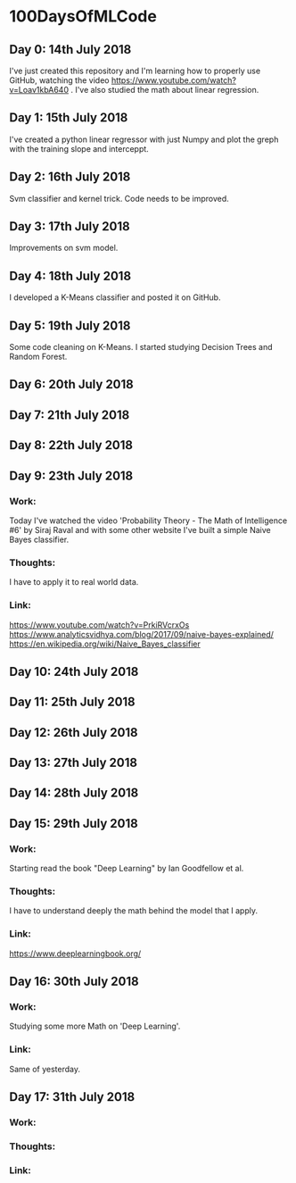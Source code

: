 # 100DaysOfMLCode

## Day 0: 14th July 2018
I've just created this repository and I'm learning how to properly use GitHub, watching the video https://www.youtube.com/watch?v=Loav1kbA640 . I've also studied the math about linear regression. 

## Day 1: 15th July 2018
I've created a python linear regressor with just Numpy and plot the greph with the training slope and interceppt. 

## Day 2: 16th July 2018
Svm classifier and kernel trick. Code needs to be improved. 

## Day 3: 17th July 2018
Improvements on svm model.

## Day 4: 18th July 2018
I developed a K-Means classifier and posted it on GitHub.

## Day 5: 19th July 2018
Some code cleaning on K-Means. I started studying Decision Trees and Random Forest.

## Day 6: 20th July 2018

## Day 7: 21th July 2018

## Day 8: 22th July 2018

## Day 9: 23th July 2018
### Work: 
Today I've watched the video 'Probability Theory - The Math of Intelligence #6' by Siraj Raval and with some other website I've built a simple Naive Bayes classifier. 
### Thoughts: 
I have to apply it to real world data. 
### Link: 
https://www.youtube.com/watch?v=PrkiRVcrxOs
https://www.analyticsvidhya.com/blog/2017/09/naive-bayes-explained/
https://en.wikipedia.org/wiki/Naive_Bayes_classifier

## Day 10: 24th July 2018

## Day 11: 25th July 2018

## Day 12: 26th July 2018

## Day 13: 27th July 2018

## Day 14: 28th July 2018

## Day 15: 29th July 2018
### Work: 
Starting read the book "Deep Learning" by Ian Goodfellow et al. 
### Thoughts: 
I have to understand deeply the math behind the model that I apply. 
### Link: 
https://www.deeplearningbook.org/

## Day 16: 30th July 2018
### Work: 
Studying some more Math on 'Deep Learning'.
### Link: 
Same of yesterday.

## Day 17: 31th July 2018
### Work: 
### Thoughts: 
### Link: 
